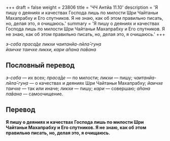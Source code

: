 +++
draft = false
weight = 23806
title = 'ЧЧ Антйа 11.10'
description = 'Я пишу о деяниях и качествах Господа лишь по милости Шри Чайтаньи Махапрабху и Его спутников. Я не знаю, как об этом правильно писать, но, делая это, я очищаюсь.'
summary = 'Я пишу о деяниях и качествах Господа лишь по милости Шри Чайтаньи Махапрабху и Его спутников. Я не знаю, как об этом правильно писать, но, делая это, я очищаюсь.'
+++

_э-саба праса̄де ликхи чаитанйа-лӣла̄-гун̣а  
йаичхе таичхе ликхи, кари а̄пана па̄вана_

## Пословный перевод

_э_\-_саба_ — их всех; _праса̄де_ — по милости; _ликхи_ — пишу; _чаитанйа_\-_лӣла̄_\-_гун̣а_ — о качествах и деяниях Шри Чайтаньи Махапрабху; _йаичхе_ _таичхе_ — так или иначе; _ликхи_ — пишу; _кари_ — совершаю; _а̄пана_ _па̄вана_ — самоочищение.

## Перевод

**Я пишу о деяниях и качествах Господа лишь по милости Шри Чайтаньи Махапрабху и Его спутников. Я не знаю, как об этом правильно писать, но, делая это, я очищаюсь.**
